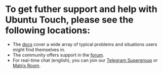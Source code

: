 # To get futher support and help with Ubuntu Touch, please see the following locations:


- The [docs](docs.ubports.com) cover a wide array of typical problems and situations users might find themselves in.
- The community offers support in the [forum](forums.ubports.com).
- For real-time chat (english), you can join our [Telegram Supergroup](t.me/ubports) or [Matrix Room](https://matrix.to/#/#ubports:matrix.org).

